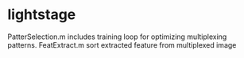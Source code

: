 # lightstage
PatterSelection.m includes training loop for optimizing multiplexing patterns.
FeatExtract.m sort extracted feature from multiplexed image

